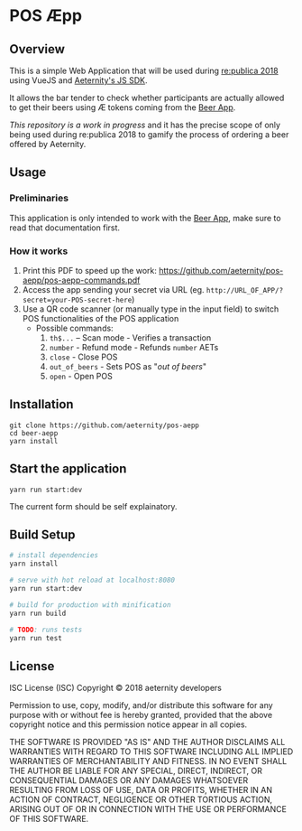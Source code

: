 # POS Æpp

## Overview

This is a simple Web Application that will be used during [re:publica 2018](https://re-publica.com/en) using VueJS and [Aeternity's JS SDK](https://github.com/aeternity/aepp-sdk-js).

It allows the bar tender to check whether participants are actually allowed to get their beers using Æ tokens coming from the [Beer App](https://github.com/aeternity/beer-aepp/).

*This repository is a work in progress* and it has the precise scope of only being used during re:publica 2018 to gamify the process of ordering a beer offered by Aeternity.

## Usage

### Preliminaries

This application is only intended to work with the [Beer App](https://github.com/aeternity/beer-aepp/), make sure to read that documentation first.


### How it works

1. Print this PDF to speed up the work:  https://github.com/aeternity/pos-aepp/pos-aepp-commands.pdf
2. Access the app sending your secret via URL (eg. `http://URL_OF_APP/?secret=your-POS-secret-here`)
3. Use a QR code scanner (or manually type in the input field) to switch POS functionalities of the POS application
   * Possible commands:
      1. `th$...` – Scan mode - Verifies a transaction
      2. `number` - Refund mode - Refunds `number` AETs
      3. `close` - Close POS
      4. `out_of_beers` - Sets POS as "_out of beers_"
      5. `open` - Open POS

## Installation

```
git clone https://github.com/aeternity/pos-aepp
cd beer-aepp
yarn install
```


## Start the application

```
yarn run start:dev
```

The current form should be self explainatory.

## Build Setup

``` bash
# install dependencies
yarn install

# serve with hot reload at localhost:8080
yarn run start:dev

# build for production with minification
yarn run build

# TODO: runs tests
yarn run test

```

## License

ISC License (ISC)
Copyright © 2018 aeternity developers

Permission to use, copy, modify, and/or distribute this software for any purpose
with or without fee is hereby granted, provided that the above copyright notice
and this permission notice appear in all copies.

THE SOFTWARE IS PROVIDED "AS IS" AND THE AUTHOR DISCLAIMS ALL WARRANTIES WITH
REGARD TO THIS SOFTWARE INCLUDING ALL IMPLIED WARRANTIES OF MERCHANTABILITY AND
FITNESS. IN NO EVENT SHALL THE AUTHOR BE LIABLE FOR ANY SPECIAL, DIRECT,
INDIRECT, OR CONSEQUENTIAL DAMAGES OR ANY DAMAGES WHATSOEVER RESULTING FROM LOSS
OF USE, DATA OR PROFITS, WHETHER IN AN ACTION OF CONTRACT, NEGLIGENCE OR OTHER
TORTIOUS ACTION, ARISING OUT OF OR IN CONNECTION WITH THE USE OR PERFORMANCE OF
THIS SOFTWARE.
